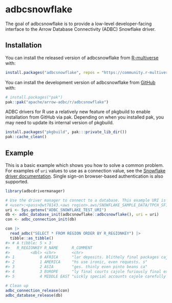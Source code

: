 
<!---
  Licensed to the Apache Software Foundation (ASF) under one
  or more contributor license agreements.  See the NOTICE file
  distributed with this work for additional information
  regarding copyright ownership.  The ASF licenses this file
  to you under the Apache License, Version 2.0 (the
  "License"); you may not use this file except in compliance
  with the License.  You may obtain a copy of the License at
    http://www.apache.org/licenses/LICENSE-2.0
  Unless required by applicable law or agreed to in writing,
  software distributed under the License is distributed on an
  "AS IS" BASIS, WITHOUT WARRANTIES OR CONDITIONS OF ANY
  KIND, either express or implied.  See the License for the
  specific language governing permissions and limitations
  under the License.
-->
<!-- README.md is generated from README.Rmd. Please edit that file -->

# adbcsnowflake

<!-- badges: start -->
<!-- badges: end -->

The goal of adbcsnowflake is to provide a low-level developer-facing
interface to the Arrow Database Connectivity (ADBC) Snowflake driver.

## Installation

You can install the released version of adbcsnowflake from
[R-multiverse](https://community.r-multiverse.org/) with:

``` r
install.packages("adbcsnowflake", repos = "https://community.r-multiverse.org")
```

You can install the development version of adbcsnowflake from
[GitHub](https://github.com/) with:

``` r
# install.packages("pak")
pak::pak("apache/arrow-adbc/r/adbcsnowflake")
```

ADBC drivers for R use a relatively new feature of pkgbuild to enable
installation from GitHub via pak. Depending on when you installed pak,
you may need to update its internal version of pkgbuild.

``` r
install.packages("pkgbuild", pak:::private_lib_dir())
pak::cache_clean()
```

## Example

This is a basic example which shows you how to solve a common problem. For examples
of `uri` values to use as a connection value, see the
[Snowflake driver documentation](https://arrow.apache.org/adbc/current/driver/snowflake.html#uri-format). Single sign-on browser-based authentication is also supported.

``` r
library(adbcdrivermanager)

# Use the driver manager to connect to a database. This example URI is
# <user>:<pass>@wt78143.<aws region>.aws/SNOWFLAKE_SAMPLE_DATA/TPCH_SF1?role=ACCOUNTADMIN
uri <- Sys.getenv("ADBC_SNOWFLAKE_TEST_URI")
db <- adbc_database_init(adbcsnowflake::adbcsnowflake(), uri = uri)
con <- adbc_connection_init(db)

con |>
  read_adbc("SELECT * FROM REGION ORDER BY R_REGIONKEY") |>
  tibble::as_tibble()
#> # A tibble: 5 × 3
#>   R_REGIONKEY R_NAME      R_COMMENT
#>         <dbl> <chr>       <chr>
#> 1           0 AFRICA      "lar deposits. blithely final packages cajole. regula…
#> 2           1 AMERICA     "hs use ironic, even requests. s"
#> 3           2 ASIA        "ges. thinly even pinto beans ca"
#> 4           3 EUROPE      "ly final courts cajole furiously final excuse"
#> 5           4 MIDDLE EAST "uickly special accounts cajole carefully blithely cl…
```

``` r
# Clean up
adbc_connection_release(con)
adbc_database_release(db)
```
